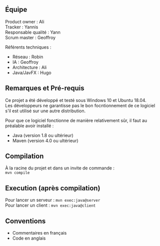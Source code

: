 ## Équipe

Product owner : Ali  
Tracker : Yannis  
Responsable qualité : Yann  
Scrum master : Geoffroy  
  
Référents techniques :
- Réseau : Robin
- IA : Geoffroy
- Architecture : Ali
- Java/JavFX : Hugo

## Remarques et Pré-requis
Ce projet a été développé et testé sous Windows 10 et Ubuntu 18.04.  
Les développeurs ne garantisse pas le bon focntionnement de ce logiciel s'il est utilisé sur une autre distribution.  
  
Pour que ce logiciel fonctionne de manière relativement sûr, il faut au préalable avoir installé : 
- Java  (version 1.8 ou ultérieur)
- Maven (version 4.0 ou ultérieur)


## Compilation

À la racine du projet et dans un invite de commande :  
`mvn compile`

## Execution (après compilation)

Pour lancer un serveur : 
`mvn exec:java@server`  
Pour lancer un client :
`mvn exec:java@client  `

## Conventions

- Commentaires en français
- Code en anglais
